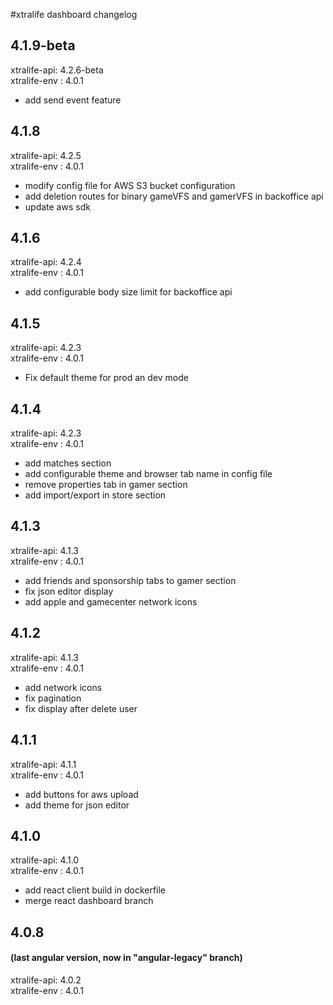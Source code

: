#xtralife dashboard changelog

## 4.1.9-beta
xtralife-api: 4.2.6-beta </br>
xtralife-env : 4.0.1 </br>

- add send event feature

## 4.1.8
xtralife-api: 4.2.5 </br>
xtralife-env : 4.0.1 </br>

- modify config file for AWS S3 bucket configuration
- add deletion routes for binary gameVFS and gamerVFS in backoffice api
- update aws sdk

## 4.1.6
xtralife-api: 4.2.4 </br>
xtralife-env : 4.0.1 </br>

- add configurable body size limit for backoffice api

## 4.1.5
xtralife-api: 4.2.3 </br>
xtralife-env : 4.0.1 </br>

- Fix default theme for prod an dev mode

## 4.1.4
xtralife-api: 4.2.3 </br>
xtralife-env : 4.0.1 </br>

- add matches section
- add configurable theme and browser tab name in config file
- remove properties tab in gamer section
- add import/export in store section

## 4.1.3
xtralife-api: 4.1.3 </br>
xtralife-env : 4.0.1 </br>

- add friends and sponsorship tabs to gamer section
- fix json editor display
- add apple and gamecenter network icons

## 4.1.2
xtralife-api: 4.1.3 </br>
xtralife-env : 4.0.1 </br>

- add network icons
- fix pagination
- fix display after delete user

## 4.1.1
xtralife-api: 4.1.1 </br>
xtralife-env : 4.0.1 </br>

- add buttons for aws upload
- add theme for json editor

## 4.1.0
xtralife-api: 4.1.0 </br>
xtralife-env : 4.0.1 </br>

- add react client build in dockerfile
- merge react dashboard branch

## 4.0.8
#### (last angular version, now in "angular-legacy" branch)
xtralife-api: 4.0.2 </br>
xtralife-env : 4.0.1 </br>